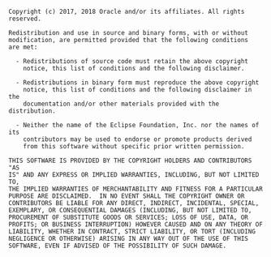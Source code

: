 
    Copyright (c) 2017, 2018 Oracle and/or its affiliates. All rights reserved.

    Redistribution and use in source and binary forms, with or without
    modification, are permitted provided that the following conditions
    are met:

      - Redistributions of source code must retain the above copyright
        notice, this list of conditions and the following disclaimer.

      - Redistributions in binary form must reproduce the above copyright
        notice, this list of conditions and the following disclaimer in the
        documentation and/or other materials provided with the distribution.

      - Neither the name of the Eclipse Foundation, Inc. nor the names of its
        contributors may be used to endorse or promote products derived
        from this software without specific prior written permission.

    THIS SOFTWARE IS PROVIDED BY THE COPYRIGHT HOLDERS AND CONTRIBUTORS "AS
    IS" AND ANY EXPRESS OR IMPLIED WARRANTIES, INCLUDING, BUT NOT LIMITED TO,
    THE IMPLIED WARRANTIES OF MERCHANTABILITY AND FITNESS FOR A PARTICULAR
    PURPOSE ARE DISCLAIMED.  IN NO EVENT SHALL THE COPYRIGHT OWNER OR
    CONTRIBUTORS BE LIABLE FOR ANY DIRECT, INDIRECT, INCIDENTAL, SPECIAL,
    EXEMPLARY, OR CONSEQUENTIAL DAMAGES (INCLUDING, BUT NOT LIMITED TO,
    PROCUREMENT OF SUBSTITUTE GOODS OR SERVICES; LOSS OF USE, DATA, OR
    PROFITS; OR BUSINESS INTERRUPTION) HOWEVER CAUSED AND ON ANY THEORY OF
    LIABILITY, WHETHER IN CONTRACT, STRICT LIABILITY, OR TORT (INCLUDING
    NEGLIGENCE OR OTHERWISE) ARISING IN ANY WAY OUT OF THE USE OF THIS
    SOFTWARE, EVEN IF ADVISED OF THE POSSIBILITY OF SUCH DAMAGE.
